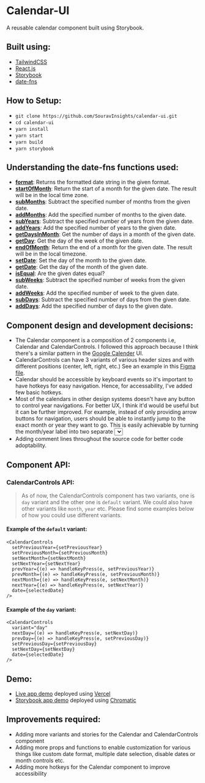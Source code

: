 # Calendar-UI
A reusable calendar component built using Storybook. 

## Built using:
- [TailwindCSS](https://tailwindcss.com/)
- [React.js](https://reactjs.org/)
- [Storybook](https://storybook.js.org/)
- [date-fns](https://date-fns.org/)

## How to Setup:
- `git clone https://github.com/SouravInsights/calendar-ui.git`
- `cd calendar-ui`
- `yarn install`
- `yarn start`
- `yarn build`
- `yarn storybook`

## Understanding the date-fns functions used:
- [**format**](https://date-fns.org/v2.16.1/docs/format): Returns the formatted date string in the given format.
- [**startOfMonth**](https://date-fns.org/v2.16.1/docs/startOfMonth): Return the start of a month for the given date. The result will be in the local time zone.
- [**subMonths**](https://date-fns.org/v2.16.1/docs/subMonths): Subtract the specified number of months from the given date.
- [**addMonths**](https://date-fns.org/v2.16.1/docs/addMonths): Add the specified number of months to the given date.
- [**subYears**](https://date-fns.org/v2.16.1/docs/subYears): Subtract the specified number of years from the given date.
- [**addYears**](https://date-fns.org/v2.16.1/docs/addYears): Add the specified number of years to the given date.
- [**getDaysInMonth**](https://date-fns.org/v2.16.1/docs/getDaysInMonth): Get the number of days in a month of the given date.
- [**getDay**](https://date-fns.org/v2.16.1/docs/getDay): Get the day of the week of the given date.
- [**endOfMonth**](https://date-fns.org/v2.16.1/docs/endOfMonth): Return the end of a month for the given date. The result will be in the local timezone.
- [**setDate**](https://date-fns.org/v2.16.1/docs/setDate): Set the day of the month to the given date.
- [**getDate**](https://date-fns.org/v2.16.1/docs/getDate): Get the day of the month of the given date.
- [**isEqual**](https://date-fns.org/v2.16.1/docs/isEqual): Are the given dates equal?
- [**subWeeks**](https://date-fns.org/v2.16.1/docs/subWeeks): Subtract the specified number of weeks from the given date.
- [**addWeeks**](https://date-fns.org/v2.16.1/docs/addWeeks): Add the specified number of week to the given date.
- [**subDays**](https://date-fns.org/v2.16.1/docs/subDays): Subtract the specified number of days from the given date.
- [**addDays**](https://date-fns.org/v2.16.1/docs/addDays): Add the specified number of days to the given date.

## Component design and development decisions:
- The Calendar component is a composition of 2 components i.e, Calendar and CalendarControls. I followed this approach because I think there's a similar pattern in the [Google Calender](https://calendar.google.com/) UI. 
- CalendarControls can have 3 variants of various header sizes and with different positions (center, left, right, etc.) See an example in this [Figma file](https://www.figma.com/file/QbMQxGK904AVFulLFqhvbm/CalendarUI?node-id=0%3A1).
- Calendar should be accessible by keyboard events so it's important to have hotkeys for easy navigation. Hence, for accessability, I've added few basic hotkeys.
- Most of the calendars in other design systems doesn't have any button to control year navigations. For better UX, I think it'd would be useful but it can be further improved. For example, instead of only providing arrow buttons for navigation, users should be able to instantly jump to the exact month or year they want to go. This is easily achievable by turning the month/year label into two separate <select> dropdown menus. 
- Adding comment lines throughout the source code for better code adoptability.

## Component API:

### CalendarControls API:
> As of now, the CalendarControls component has two variants, one is `day` variant and the other one is `default` variant. We could also have other variants like `month`, `year` etc. Please find some examples below of how you could use different variants. 
 
#### Example of the `default` variant: 
```
<CalendarControls
  setPreviousYear={setPreviousYear}
  setPreviousMonth={setPreviousMonth}
  setNextMonth={setNextMonth}
  setNextYear={setNextYear}
  prevYear={(e) => handleKeyPress(e, setPreviousYear)}
  prevMonth={(e) => handleKeyPress(e, setPreviousMonth)}
  nextMonth={(e) => handleKeyPress(e, setNextMonth)}
  nextYear={(e) => handleKeyPress(e, setNextYear)}
  date={selectedDate}
/>
```

#### Example of the `day` variant: 
```
<CalendarControls
  variant="day"
  nextDay={(e) => handleKeyPress(e, setNextDay)}
  prevDay={(e) => handleKeyPress(e, setPreviousDay)}
  setPreviousDay={setPreviousDay}
  setNextDay={setNextDay}
  date={selectedDate}
/>
```

## Demo:
- [Live app demo](http://calendar-ui.vercel.app/) deployed using [Vercel](https://vercel.com/)
- [Storybook app demo](https://5fc4f579119b1f00210ebbf2-haemxtnvnv.chromatic.com/) deployed using [Chromatic](https://www.chromatic.com/)

## Improvements required:
- Adding more variants and stories for the Calendar and CalendarControls component
- Adding more props and functions to enable customization for various things like custom date format, multiple date selection, disable dates or month controls etc.
- Adding more hotkeys for the Calendar component to improve accessibility
